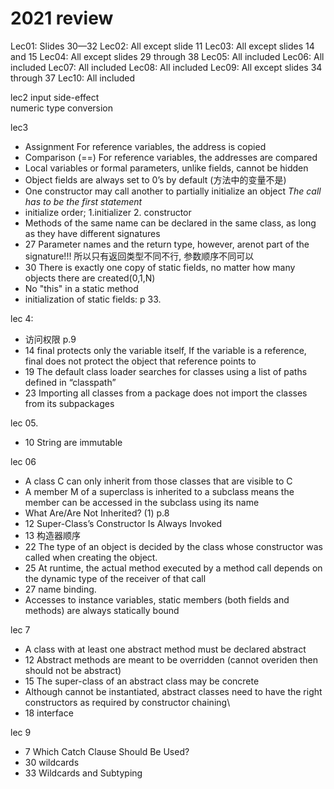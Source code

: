 # 2021 review
Lec01: Slides 30—32
Lec02: All except slide 11
Lec03: All except slides 14 and 15
Lec04: All except slides 29 through 38
Lec05: All included
Lec06: All included
Lec07: All included
Lec08: All included
Lec09: All except slides 34 through 37
Lec10: All included


lec2
input 
side-effect  
numeric type conversion  

lec3  
- Assignment For reference variables, the address is copied
- Comparison (==) For reference variables, the addresses are compared
- Local variables or formal parameters, unlike fields, cannot be hidden   
- Object fields are always set to 0’s by default (方法中的变量不是)
- One constructor may call another to partially initialize an object *The call has to be the first statement*
- initialize order; 1.initializer 2. constructor
- Methods of the same name can be declared in the same class, as long as they have different signatures
- 27 Parameter names and the return type, however, arenot part of the signature!!! 所以只有返回类型不同不行, 参数顺序不同可以
- 30 There is exactly one copy of static fields, no matter how many objects there are created(0,1,N)
- No "this" in a static method
- initialization of static fields: p 33.

lec 4:
- 访问权限 p.9
- 14 final protects only the variable itself, If the variable is a reference, final does not protect the
object that reference points to
- 19 The default class loader searches for classes using a list of paths defined in “classpath”
- 23 Importing all classes from a package does not import the
classes from its subpackages

lec 05.
- 10 String are immutable

lec 06 
- A class C can only inherit from those classes that are visible to C
- A member M of a superclass is inherited to a subclass means the member can be accessed in the subclass using its name
- What Are/Are Not Inherited? (1) p.8
- 12 Super-Class’s Constructor Is Always Invoked 
- 13 构造器顺序
- 22 The type of an object is decided by the class whose constructor was called when creating the object.
- 25 At runtime, the actual method executed by a method call depends on the dynamic type of the receiver of that call
- 27 name binding.
- Accesses to instance variables, static members (both fields and methods) are always statically bound
  
lec 7 
- A class with at least one abstract method must be declared
abstract
- 12 Abstract methods are meant to be overridden (cannot overiden then should not be abstract)
- 15 The super-class of an abstract class may be concrete
- Although cannot be instantiated, abstract classes need to have the right constructors as required by constructor chaining\
- 18 interface  

lec 9 
- 7 Which Catch Clause Should Be Used?
- 30 wildcards
- 33 Wildcards and Subtyping